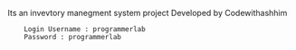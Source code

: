 Its an invevtory manegment system project
Developed by
Codewithashhim

        Login Username : programmerlab
        Password : programmerlab
